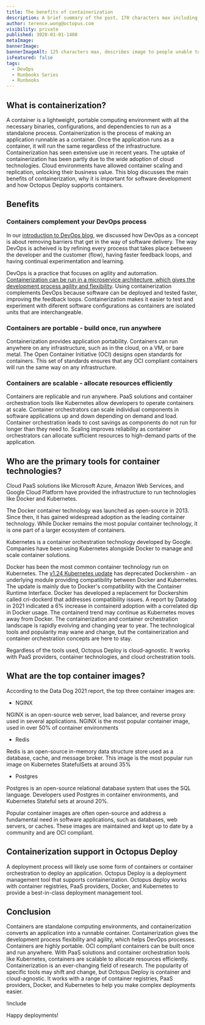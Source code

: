 ```yaml
---
title: The benefits of containerization
description: A brief summary of the post, 170 characters max including spaces.
author: terence.wong@octopus.com
visibility: private
published: 3020-01-01-1400
metaImage:
bannerImage:
bannerImageAlt: 125 characters max, describes image to people unable to see it.
isFeatured: false
tags:
  - DevOps
  - Runbooks Series
  - Runbooks
---
```


<!-- see https://github.com/OctopusDeploy/blog/blob/master/tags.txt for a comprehensive list of tags -->

## What is containerization?

A container is a lightweight, portable computing environment with all the necessary binaries, configurations, and dependencies to run as a standalone process. Containerization is the process of making an application runnable as a container. Once the application runs as a container, it will run the same regardless of the infrastructure. Containerization has seen extensive use in recent years. The uptake of containerization has been partly due to the wide adoption of cloud technologies. Cloud environments have allowed container scaling and replication, unlocking their business value. This blog discusses the main benefits of containerization, why it is important for software development and how Octopus Deploy supports containers.

## Benefits

### Containers complement your DevOps process

In our [introduction to DevOps blog](https://octopus.com/blog/introduction-to-devops), we discussed how DevOps as a concept is about removing barriers that get in the way of software delivery. The way DevOps is acheived is by refining every process that takes place between the developer and the customer (flow), having faster feedback loops, and having continual experimentation and learning. 

DevOps is a practice that focuses on agility and automation. [Containerization can be run in a microservice architecture, which gives the development process agility and flexibility](link). Using containerization complements DevOps because software can be deployed and tested faster, improving the feedback loops. Containerization makes it easier to test and experiment with diferent software configurations as containers are isolated units that are interchangeable. 

### Containers are portable - build once, run anywhere

Containerization provides application portability. Containers can run anywhere on any infrastructure, such as in the cloud, on a VM, or bare metal. The Open Container Initiative (OCI) designs open standards for containers. This set of standards ensures that any OCI compliant containers will run the same way on any infrastructure.

### Containers are scalable - allocate resources efficiently

Containers are replicable and run anywhere. PaaS solutions and container orchestration tools like Kubernetes allow developers to operate containers at scale. Container orchestrators can scale individual components in software applications up and down depending on demand and load. Container orchestration leads to cost savings as components do not run for longer than they need to. Scaling improves reliability as container orchestrators can allocate sufficient resources to high-demand parts of the application.

## Who are the primary tools for container technologies?

Cloud PaaS solutions like Microsoft Azure, Amazon Web Services, and Google Cloud Platform have provided the infrastructure to run technologies like Docker and Kubernetes.

The Docker container technology was launched as open-source in 2013. Since then, it has gained widespread adoption as the leading container technology. While Docker remains the most popular container technology, it is one part of a larger ecosystem of containers.

Kubernetes is a container orchestration technology developed by Google. Companies have been using Kubernetes alongside Docker to manage and scale container solutions.

Docker has been the most common container technology run on Kubernetes. The [v1.24 Kubernetes update](https://kubernetes.io/blog/2022/03/31/ready-for-dockershim-removal/) has deprecated Dockershim - an underlying module providing compatibility between Docker and Kubernetes. The update is mainly due to Docker's compatibility with the Container Runtime Interface. Docker has developed a replacement for Dockershim called cri-dockerd that addresses compatibility issues. A report by Datadog in 2021 indicated a 6% increase in containerd adoption with a correlated dip in Docker usage. The containerd trend may continue as Kubernetes moves away from Docker. The containerization and container orchestration landscape is rapidly evolving and changing year to year. The technological tools and popularity may wane and change, but the containerization and container orchestration concepts are here to stay.

Regardless of the tools used, Octopus Deploy is cloud-agnostic. It works with PaaS providers, container technologies, and cloud orchestration tools.

## What are the top container images?

According to the Data Dog 2021 report, the top three container images are:

- NGINX

NGINX is an open-source web server, load balancer, and reverse proxy used in several applications. NGINX is the most popular container image, used in over 50% of container environments

- Redis

Redis is an open-source in-memory data structure store used as a database, cache, and message broker. This image is the most popular run image on Kubernetes StatefulSets at around 35%

- Postgres

Postgres is an open-source relational database system that uses the SQL language. Developers used Postgres in container environments, and Kubernetes Stateful sets at around 20%.

Popular container images are often open-source and address a fundamental need in software applications, such as databases, web servers, or caches. These images are maintained and kept up to date by a community and are OCI compliant.


## Containerization support in Octopus Deploy

A deployment process will likely use some form of containers or container orchestration to deploy an application. Octopus Deploy is a deployment management tool that supports containerization. Octopus deploy works with container registries, PaaS providers, Docker, and Kubernetes to provide a best-in-class deployment management tool.

## Conclusion

Containers are standalone computing environments, and containerization converts an application into a runnable container. Containerization gives the development process flexibility and agility, which helps DevOps processes. Containers are highly portable. OCI compliant containers can be built once and run anywhere. With PaaS solutions and container orchestration tools like Kubernetes, containers are scalable to allocate resources efficiently. Containerization is an ever-changing field of research. The popularity of specific tools may shift and change, but Octopus Deploy is container and cloud-agnostic. It works with a range of container registries, PaaS providers, Docker, and Kubernetes to help you make complex deployments easier.


!include <q2-2022-newsletter-cta>

Happy deployments!
